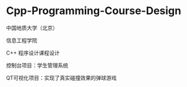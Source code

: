# Cpp-Programming-Course-Design
中国地质大学（北京）

信息工程学院

C++ 程序设计课程设计

控制台项目：学生管理系统

QT可视化项目：实现了真实碰撞效果的弹球游戏

